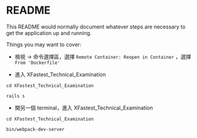 # README

This README would normally document whatever steps are necessary to get the
application up and running.

Things you may want to cover:

* 檢視 -> 命令選擇區，選擇 `Remote Container: Reopen in Container` ，選擇`From 'Dockerfile'`

* 進入 XFastest_Technical_Examination
```
cd XFastest_Technical_Examination
```

```
rails s
```

* 開另一個 terminal，進入 XFastest_Technical_Examination
```
cd XFastest_Technical_Examination
```
```
bin/webpack-dev-server
```